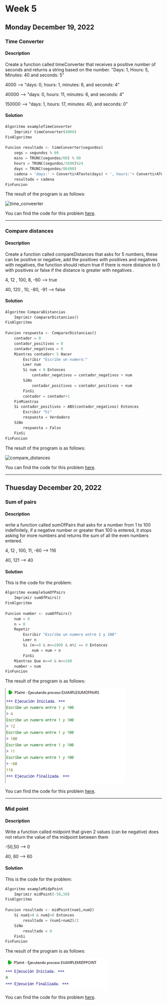 # Week 5

## Monday December 19, 2022

### Time Converter

#### Description

Create a function called timeConverter that receives a positive number of seconds and returns a string based on the number. "Days: 1, Hours: 5, Minutes: 40 and seconds: 5"

4000 --> "days: 0, hours: 1, minutes: 6, and seconds: 4"

40000 --> "days: 0, hours: 11, minutes: 6, and seconds: 4"

150000 --> "days: 1, hours: 17, minutes: 40, and seconds: 0"

#### Solution

```python
Algoritmo exampleTimeConverter
	Imprimir timeConverter(4000)
FinAlgoritmo

Funcion resultado <- timeConverter(segundos)
	segs = segundos % 60
	mins = TRUNC(segundos/60) % 60
	hours = TRUNC(segundos/3600)%24
	days = TRUNC(segundos/86400)
	cadena = 'days:' + ConvertirATexto(days) + ', hours:'+ ConvertirATexto(hours) + ', minutes:' + ConvertirATexto(mins) + ', and seconds:' + ConvertirATexto(segs)
	resultado = cadena
FinFuncion
```

The result of the program is as follows:

![time_conveerter](./Images/P1.png)

You can find the code for this problem [here](./Code/exampleTimeConverter.psc).

---

### Compare distances

#### Description

Create a function called compareDistances that asks for 5 numbers, these can be positive or negative, add the positives with positives and negatives with negatives, the function should return true if there is more distance to 0 with positives or false if the distance is greater with negatives .

4, 12 , 100, 8, -60 --> true

40, 120 , 10, -80, -91 --> false

#### Solution

```python
Algoritmo ComparaDistancias
	Imprimir CompararDistancias()
FinAlgoritmo

Funcion respuesta <- CompararDistancias()
	contador = 0
	contador_positivos = 0
	contador_negativos = 0
	Mientras contador< 5 Hacer
		Escribir "Escribe un numero:"
		Leer num
		Si num < 0 Entonces
			contador_negativos = contador_negativos + num
		SiNo
			contador_positivos = contador_positivos + num
		FinSi
		contador = contador+1
	FinMientras
	Si contador_positivos > ABS(contador_negativos) Entonces
		Escribir "hi"
		respuesta = Verdadero
	SiNo
		respuesta = Falso
	FinSi
FinFuncion
```

The result of the program is as follows:

![compare_distances](./Images/P2.png)

You can find the code for this problem [here](./Code/ComparaDistancias.psc).

---

## Thuesday December 20, 2022

### Sum of pairs

#### Description

write a function called sumOfPairs that asks for a number from 1 to 100 indefinitely, if a negative number or greater than 100 is entered, it stops asking for more numbers and returns the sum of all the even numbers entered.

4, 12 , 100, 11, -60 --> 116

40, 121 --> 40

#### Solution

This is the code for the problem:

```python
Algoritmo exampleSumOfPairs
	Imprimir sumOfPairs()
FinAlgoritmo

Funcion number <- sumOfPairs()
	num = 0
	n = 0
	Repetir
		Escribir "Escribe un numero entre 1 y 100"
		Leer n
		Si (n>=0 & n<=100) & n%2 == 0 Entonces
			num = num + n
		FinSi
	Mientras Que n>=0 & n<=100 
	number = num
FinFuncion
```

The result of the program is as follows:

![sum_of_pairs](./Images/P3.png)

You can find the code for this problem [here](./Code/exampleSumOfPairs.psc).

---

### Mid point

#### Description

Write a function called midpoint that given 2 values ​​(can be negative) does not return the value of the midpoint between them

-50,50 --> 0

40, 80 --> 60

#### Solution

This is the code for the problem:

```python
Algoritmo exampleMidpPoint
	Imprimir midPoint(-50,50)
FinAlgoritmo

Funcion resultado <- midPoint(num1,num2)
	Si num1>0 & num2>0 Entonces
		resultado = (num1+num2)/2
	SiNo
		resultado = 0
	FinSi
FinFuncion
```

The result of the program is as follows:

![mid_point](./Images/P4.png)

You can find the code for this problem [here](./Code/exampleMidpPoint.psc).